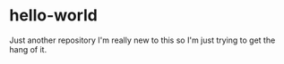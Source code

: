 # hello-world
Just another repository
I'm really new to this so I'm just trying to get the hang of it.
